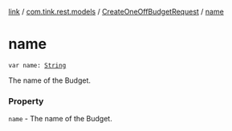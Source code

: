 [link](../../index.md) / [com.tink.rest.models](../index.md) / [CreateOneOffBudgetRequest](index.md) / [name](./name.md)

# name

`var name: `[`String`](https://kotlinlang.org/api/latest/jvm/stdlib/kotlin/-string/index.html)

The name of the Budget.

### Property

`name` - The name of the Budget.